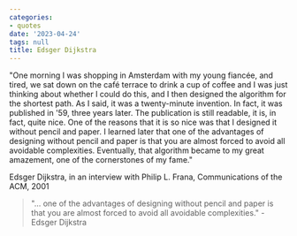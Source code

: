 ```yaml
---
categories:
- quotes
date: '2023-04-24'
tags: null
title: Edsger Dijkstra
---
```


"One morning I was shopping in Amsterdam with my young fiancée, and tired, we sat down on the café terrace to drink a cup of coffee and I was just thinking about whether I could do this, and I then designed the algorithm for the shortest path. As I said, it was a twenty-minute invention. In fact, it was published in '59, three years later. The publication is still readable, it is, in fact, quite nice. One of the reasons that it is so nice was that I designed it without pencil and paper. I learned later that one of the advantages of designing without pencil and paper is that you are almost forced to avoid all avoidable complexities. Eventually, that algorithm became to my great amazement, one of the cornerstones of my fame."

Edsger Dijkstra, in an interview with Philip L. Frana, Communications of the ACM, 2001

> "... one of the advantages of designing without pencil and paper is that you are almost forced to avoid all avoidable complexities." - Edsger Dijkstra